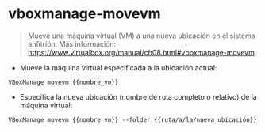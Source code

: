 # vboxmanage-movevm

> Mueve una máquina virtual (VM) a una nueva ubicación en el sistema anfitrión.
> Más información: <https://www.virtualbox.org/manual/ch08.html#vboxmanage-movevm>.

- Mueve la máquina virtual especificada a la ubicación actual:

`VBoxManage movevm {{nombre_vm}}`

- Especifica la nueva ubicación (nombre de ruta completo o relativo) de la máquina virtual:

`VBoxManage movevm {{nombre_vm}} --folder {{ruta/a/la/nueva_ubicación}}`
